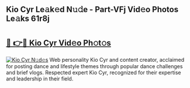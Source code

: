 ## Kio Cyr Le𝚊k𝚎d N𝚞𝚍e - Part-VFj Vid𝚎o Photos Le𝚊ks 61r8j

# <h2><a href="http://fbclgv.evod.top/?m=Kio+Cyr">🔗 👉🔴 Kio Cyr Vid𝚎o Ph𝚘t𝚘s</a></h2>

[![Kio Cyr N𝚞d𝚎s](https://i.imgur.com/8V9OHl7.gif)](http://fbclgv.evod.top/?m=Kio+Cyr)
Web personality Kio Cyr and content creator, acclaimed for posting dance and lifestyle themes through popular dance challenges and brief vlogs. Respected expert Kio Cyr, recognized for their expertise and leadership in their field. 
